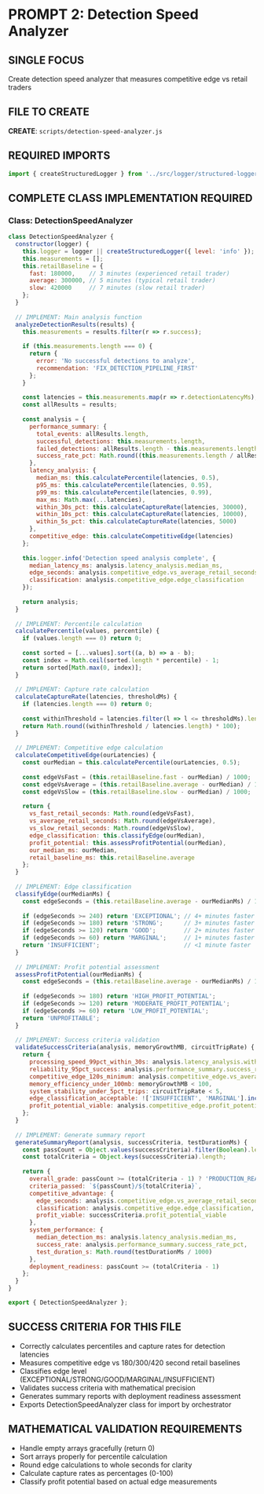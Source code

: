 # PROMPT 2: Detection Speed Analyzer

## SINGLE FOCUS
Create detection speed analyzer that measures competitive edge vs retail traders

## FILE TO CREATE
**CREATE**: `scripts/detection-speed-analyzer.js`

## REQUIRED IMPORTS
```javascript
import { createStructuredLogger } from '../src/logger/structured-logger.js';
```

## COMPLETE CLASS IMPLEMENTATION REQUIRED

### Class: DetectionSpeedAnalyzer
```javascript
class DetectionSpeedAnalyzer {
  constructor(logger) {
    this.logger = logger || createStructuredLogger({ level: 'info' });
    this.measurements = [];
    this.retailBaseline = {
      fast: 180000,    // 3 minutes (experienced retail trader)
      average: 300000, // 5 minutes (typical retail trader)
      slow: 420000     // 7 minutes (slow retail trader)
    };
  }
  
  // IMPLEMENT: Main analysis function
  analyzeDetectionResults(results) {
    this.measurements = results.filter(r => r.success);
    
    if (this.measurements.length === 0) {
      return {
        error: 'No successful detections to analyze',
        recommendation: 'FIX_DETECTION_PIPELINE_FIRST'
      };
    }
    
    const latencies = this.measurements.map(r => r.detectionLatencyMs);
    const allResults = results;
    
    const analysis = {
      performance_summary: {
        total_events: allResults.length,
        successful_detections: this.measurements.length,
        failed_detections: allResults.length - this.measurements.length,
        success_rate_pct: Math.round((this.measurements.length / allResults.length) * 100)
      },
      latency_analysis: {
        median_ms: this.calculatePercentile(latencies, 0.5),
        p95_ms: this.calculatePercentile(latencies, 0.95),
        p99_ms: this.calculatePercentile(latencies, 0.99),
        max_ms: Math.max(...latencies),
        within_30s_pct: this.calculateCaptureRate(latencies, 30000),
        within_10s_pct: this.calculateCaptureRate(latencies, 10000),
        within_5s_pct: this.calculateCaptureRate(latencies, 5000)
      },
      competitive_edge: this.calculateCompetitiveEdge(latencies)
    };
    
    this.logger.info('Detection speed analysis complete', {
      median_latency_ms: analysis.latency_analysis.median_ms,
      edge_seconds: analysis.competitive_edge.vs_average_retail_seconds,
      classification: analysis.competitive_edge.edge_classification
    });
    
    return analysis;
  }
  
  // IMPLEMENT: Percentile calculation
  calculatePercentile(values, percentile) {
    if (values.length === 0) return 0;
    
    const sorted = [...values].sort((a, b) => a - b);
    const index = Math.ceil(sorted.length * percentile) - 1;
    return sorted[Math.max(0, index)];
  }
  
  // IMPLEMENT: Capture rate calculation
  calculateCaptureRate(latencies, thresholdMs) {
    if (latencies.length === 0) return 0;
    
    const withinThreshold = latencies.filter(l => l <= thresholdMs).length;
    return Math.round((withinThreshold / latencies.length) * 100);
  }
  
  // IMPLEMENT: Competitive edge calculation
  calculateCompetitiveEdge(ourLatencies) {
    const ourMedian = this.calculatePercentile(ourLatencies, 0.5);
    
    const edgeVsFast = (this.retailBaseline.fast - ourMedian) / 1000;
    const edgeVsAverage = (this.retailBaseline.average - ourMedian) / 1000;
    const edgeVsSlow = (this.retailBaseline.slow - ourMedian) / 1000;
    
    return {
      vs_fast_retail_seconds: Math.round(edgeVsFast),
      vs_average_retail_seconds: Math.round(edgeVsAverage), 
      vs_slow_retail_seconds: Math.round(edgeVsSlow),
      edge_classification: this.classifyEdge(ourMedian),
      profit_potential: this.assessProfitPotential(ourMedian),
      our_median_ms: ourMedian,
      retail_baseline_ms: this.retailBaseline.average
    };
  }
  
  // IMPLEMENT: Edge classification
  classifyEdge(ourMedianMs) {
    const edgeSeconds = (this.retailBaseline.average - ourMedianMs) / 1000;
    
    if (edgeSeconds >= 240) return 'EXCEPTIONAL'; // 4+ minutes faster
    if (edgeSeconds >= 180) return 'STRONG';      // 3+ minutes faster  
    if (edgeSeconds >= 120) return 'GOOD';        // 2+ minutes faster
    if (edgeSeconds >= 60) return 'MARGINAL';     // 1+ minutes faster
    return 'INSUFFICIENT';                        // <1 minute faster
  }
  
  // IMPLEMENT: Profit potential assessment
  assessProfitPotential(ourMedianMs) {
    const edgeSeconds = (this.retailBaseline.average - ourMedianMs) / 1000;
    
    if (edgeSeconds >= 180) return 'HIGH_PROFIT_POTENTIAL';
    if (edgeSeconds >= 120) return 'MODERATE_PROFIT_POTENTIAL';
    if (edgeSeconds >= 60) return 'LOW_PROFIT_POTENTIAL';
    return 'UNPROFITABLE';
  }
  
  // IMPLEMENT: Success criteria validation
  validateSuccessCriteria(analysis, memoryGrowthMB, circuitTripRate) {
    return {
      processing_speed_99pct_within_30s: analysis.latency_analysis.within_30s_pct >= 99,
      reliability_95pct_success: analysis.performance_summary.success_rate_pct >= 95,
      competitive_edge_120s_minimum: analysis.competitive_edge.vs_average_retail_seconds >= 120,
      memory_efficiency_under_100mb: memoryGrowthMB < 100,
      system_stability_under_5pct_trips: circuitTripRate < 5,
      edge_classification_acceptable: !['INSUFFICIENT', 'MARGINAL'].includes(analysis.competitive_edge.edge_classification),
      profit_potential_viable: analysis.competitive_edge.profit_potential !== 'UNPROFITABLE'
    };
  }
  
  // IMPLEMENT: Generate summary report
  generateSummaryReport(analysis, successCriteria, testDurationMs) {
    const passCount = Object.values(successCriteria).filter(Boolean).length;
    const totalCriteria = Object.keys(successCriteria).length;
    
    return {
      overall_grade: passCount >= (totalCriteria - 1) ? 'PRODUCTION_READY' : 'NEEDS_FIXES',
      criteria_passed: `${passCount}/${totalCriteria}`,
      competitive_advantage: {
        edge_seconds: analysis.competitive_edge.vs_average_retail_seconds,
        classification: analysis.competitive_edge.edge_classification,
        profit_viable: successCriteria.profit_potential_viable
      },
      system_performance: {
        median_detection_ms: analysis.latency_analysis.median_ms,
        success_rate: analysis.performance_summary.success_rate_pct,
        test_duration_s: Math.round(testDurationMs / 1000)
      },
      deployment_readiness: passCount >= (totalCriteria - 1)
    };
  }
}

export { DetectionSpeedAnalyzer };
```

## SUCCESS CRITERIA FOR THIS FILE
- Correctly calculates percentiles and capture rates for detection latencies
- Measures competitive edge vs 180/300/420 second retail baselines  
- Classifies edge level (EXCEPTIONAL/STRONG/GOOD/MARGINAL/INSUFFICIENT)
- Validates success criteria with mathematical precision
- Generates summary reports with deployment readiness assessment
- Exports DetectionSpeedAnalyzer class for import by orchestrator

## MATHEMATICAL VALIDATION REQUIREMENTS
- Handle empty arrays gracefully (return 0)
- Sort arrays properly for percentile calculation
- Round edge calculations to whole seconds for clarity
- Calculate capture rates as percentages (0-100)
- Classify profit potential based on actual edge measurements